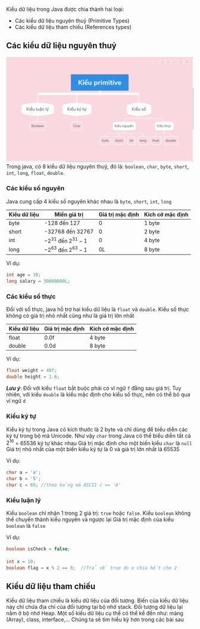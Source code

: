 Kiểu dữ liệu trong Java được chia thành hai loại:  
- Các kiểu dữ liệu nguyên thuỷ (Primitive Types)
- Các kiểu dữ liệu tham chiếu (References types)

## Các kiểu dữ liệu nguyên thuỷ  

![image](../image/data_type.png)  
Trong java, có 8 kiểu dữ liệu nguyên thuỷ, đó là: `boolean`, `char`, `byte`, `short`, `int`, `long`, `float`, `double`.    

### Các kiểu số nguyên  
Java cung cấp 4 kiểu số nguyên khác nhau là `byte`, `short`, `int`, `long`  

| Kiểu dữ liệu | Miền giá trị | Giá trị mặc định | Kích cỡ mặc định |
| --- | --- | --- | --- |
| byte | -128 đến 127 | 0 | 1 byte |
| short | -32768 đến 32767 | 0 | 2 byte |
| int | $-2^{31}$ đến $2^{31}-1$ | 0 | 4 byte |
| long | $-2^{63}$ đến $2^{63}-1$ | 0L | 8 byte |  

Ví dụ:  
```java
int age = 18;
long salary = 30000000L;
```

### Các kiểu số thực  
Đối với số thực, java hỗ trợ hai kiểu dữ liệu là `float` và `double`. Kiểu số thực không có giá trị nhỏ nhất cũng như là giá trị lớn nhất  

| Kiểu dữ liệu | Giá trị mặc định | Kích cỡ mặc định |
| --- | --- | --- |
| float | 0.0f | 4 byte |
| double | 0.0d | 8 byte |  

Ví dụ:
```java
float weight = 40f;
double height = 1.6; 
```

***Lưu ý***: Đối với kiểu `float` bắt buộc phải có vĩ ngữ `f` đằng sau giá trị. Tuy nhiên, với kiểu `double` là kiểu mặc định cho kiểu số thực, nên có thể bỏ qua vĩ ngữ `d`  

### Kiểu ký tự  
Kiểu ký tự trong Java có kích thước là 2 byte và chỉ dùng để biếu diễn các ký tự trong bộ mã Unicode. Như vậy `char` trong Java có thể biểu diễn tất cả $2^{16}$ = 65536 ký tự khác nhau
Giá trị mặc định cho một biến kiểu `char` là `null`
Giá trị nhỏ nhất của một biến kiểu ký tự là 0 và giá trị lớn nhất là 65535  

Ví dụ:
```java
char a = 'a';
char b = '5';
char c = 65; //theo bảng mã ASCII c == 'A'
```  

### Kiểu luận lý  

Kiểu `boolean` chỉ nhận 1 trong 2 giá trị: `true` hoặc `false`.
Kiểu `boolean` không thể chuyển thành kiểu nguyên và ngược lại
Giá trị mặc định của kiểu `boolean` là `false`  

Ví dụ:  
```java
boolean isCheck = false;

int x = 10;
boolean flag = x % 2 == 0;  //Trả về true do x chia hết cho 2  
```  

## Kiểu dữ liệu tham chiếu  
Kiểu dữ liệu tham chiếu là kiểu dữ liệu của đối tượng. Biến của kiểu dữ liệu này chỉ chứa địa chỉ của đối tượng tại bộ nhớ stack. Đối tượng dữ liệu lại nằm ở bộ nhớ Heap. Một số kiểu dữ liệu cụ thể có thể kể đến như: mảng (Array), class, interface,...
Chúng ta sẽ tìm hiểu kỹ hơn trong các bài sau